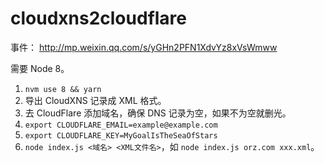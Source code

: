 cloudxns2cloudflare
===================

事件： http://mp.weixin.qq.com/s/yGHn2PFN1XdvYz8xVsWmww

需要 Node 8。

1. `nvm use 8 && yarn`
1. 导出 CloudXNS 记录成 XML 格式。
1. 去 CloudFlare 添加域名，确保 DNS 记录为空，如果不为空就删光。
1. `export CLOUDFLARE_EMAIL=example@example.com`
1. `export CLOUDFLARE_KEY=MyGoalIsTheSeaOfStars`
1. `node index.js <域名> <XML文件名>`，如 `node index.js orz.com xxx.xml`。
